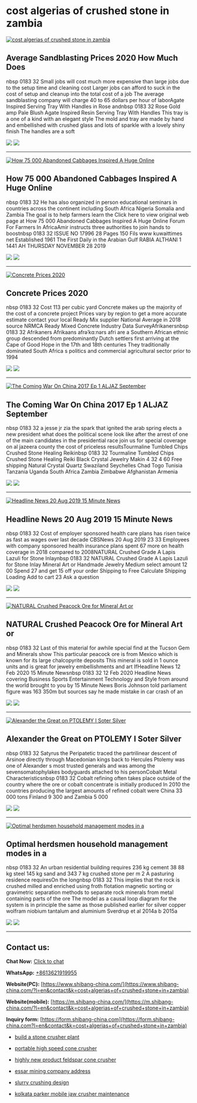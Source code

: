 # cost algerias of crushed stone in zambia

<a href="https://swt.shibang-china.com/?l=en&img&k=cost+algerias+of+crushed+stone+in+zambia" target="_blank">![cost algerias of crushed stone in zambia](http://static.shibang-china.com/all-800x300/969.jpg)</a>

## Average Sandblasting Prices 2020 How Much Does
nbsp 0183 32 Small jobs will cost much more expensive than large jobs due to the setup time and cleaning cost Larger jobs can afford to suck in the cost of setup and cleanup into the total cost of a job The average sandblasting company will charge 40 to 65 dollars per hour of laborAgate Inspired Serving Tray With Handles in Rose andnbsp 0183 32 Rose Gold amp Pale Blush Agate Inspired Resin Serving Tray With Handles This tray is a one of a kind with an elegant style The mold and tray are made by hand and embellished with crushed glass and lots of sparkle with a lovely shiny finish The handles are a soft


<a href="https://whatsapp.shibangsoft.com/WhatsApp.php" target="_blank" title="WhatsApp">![](http://static.shibang-china.com/icon/whatsapp.png)</a> <a href="https://swt.shibang-china.com/?l=en&icon&k=cost+algerias+of+crushed+stone+in+zambia" target="_blank">![](http://static.shibang-china.com/icon/chat-en.png)</a>

---

<a href="https://swt.shibang-china.com/?l=en&img&k=cost+algerias+of+crushed+stone+in+zambia" target="_blank">![How 75 000 Abandoned Cabbages Inspired A Huge Online](http://static.shibang-china.com/all-800x300/1202.jpg)</a>

## How 75 000 Abandoned Cabbages Inspired A Huge Online
nbsp 0183 32 He has also organized in person educational seminars in countries across the continent including South Africa Nigeria Somalia and Zambia The goal is to help farmers learn the Click here to view original web page at How 75 000 Abandoned Cabbages Inspired A Huge Online Forum For Farmers In AfricaAmir instructs three authorities to join hands to boostnbsp 0183 32 ISSUE NO 17996 28 Pages 150 Fils www kuwaittimes net Established 1961 The First Daily in the Arabian Gulf RABIA ALTHANI 1 1441 AH THURSDAY NOVEMBER 28 2019


<a href="https://whatsapp.shibangsoft.com/WhatsApp.php" target="_blank" title="WhatsApp">![](http://static.shibang-china.com/icon/whatsapp.png)</a> <a href="https://swt.shibang-china.com/?l=en&icon&k=cost+algerias+of+crushed+stone+in+zambia" target="_blank">![](http://static.shibang-china.com/icon/chat-en.png)</a>

---

<a href="https://swt.shibang-china.com/?l=en&img&k=cost+algerias+of+crushed+stone+in+zambia" target="_blank">![Concrete Prices 2020](http://static.shibang-china.com/all-800x300/1127.jpg)</a>

## Concrete Prices 2020
nbsp 0183 32 Cost 113 per cubic yard Concrete makes up the majority of the cost of a concrete project Prices vary by region to get a more accurate estimate contact your local Ready Mix supplier National Average in 2018 source NRMCA Ready Mixed Concrete Industry Data SurveyAfrikanersnbsp 0183 32 Afrikaners Afrikaans afrəˈkɑːnərs afri are a Southern African ethnic group descended from predominantly Dutch settlers first arriving at the Cape of Good Hope in the 17th and 18th centuries They traditionally dominated South Africa s politics and commercial agricultural sector prior to 1994


<a href="https://whatsapp.shibangsoft.com/WhatsApp.php" target="_blank" title="WhatsApp">![](http://static.shibang-china.com/icon/whatsapp.png)</a> <a href="https://swt.shibang-china.com/?l=en&icon&k=cost+algerias+of+crushed+stone+in+zambia" target="_blank">![](http://static.shibang-china.com/icon/chat-en.png)</a>

---

<a href="https://swt.shibang-china.com/?l=en&img&k=cost+algerias+of+crushed+stone+in+zambia" target="_blank">![The Coming War On China 2017 Ep 1 ALJAZ September](http://static.shibang-china.com/all-800x300/868.jpg)</a>

## The Coming War On China 2017 Ep 1 ALJAZ September
nbsp 0183 32 a jesse jr zia the spark that ignited the arab spring elects a new president what does the political scene look like after the arrest of one of the main candidates in the presidential race join us for special coverage on al jazeera county the cost of priceless resultsTourmaline Tumbled Chips Crushed Stone Healing Reikinbsp 0183 32 Tourmaline Tumbled Chips Crushed Stone Healing Reiki Black Crystal Jewelry Makin 4 32 4 60 Free shipping Natural Crystal Quartz Swaziland Seychelles Chad Togo Tunisia Tanzania Uganda South Africa Zambia Zimbabwe Afghanistan Armenia


<a href="https://whatsapp.shibangsoft.com/WhatsApp.php" target="_blank" title="WhatsApp">![](http://static.shibang-china.com/icon/whatsapp.png)</a> <a href="https://swt.shibang-china.com/?l=en&icon&k=cost+algerias+of+crushed+stone+in+zambia" target="_blank">![](http://static.shibang-china.com/icon/chat-en.png)</a>

---

<a href="https://swt.shibang-china.com/?l=en&img&k=cost+algerias+of+crushed+stone+in+zambia" target="_blank">![Headline News 20 Aug 2019 15 Minute News](http://static.shibang-china.com/all-800x300/530.jpg)</a>

## Headline News 20 Aug 2019 15 Minute News
nbsp 0183 32 Cost of employer sponsored health care plans has risen twice as fast as wages over last decade CBSNews 20 Aug 2019 23 33 Employees with company sponsored health insurance plans spent 67 more on health coverage in 2018 compared to 2008NATURAL Crushed Grade A Lapis Lazuli for Stone Inlaynbsp 0183 32 NATURAL Crushed Grade A Lapis Lazuli for Stone Inlay Mineral Art or Handmade Jewelry Medium select amount 12 00 Spend 27 and get 15 off your order Shipping to Free Calculate Shipping Loading Add to cart 23 Ask a question


<a href="https://whatsapp.shibangsoft.com/WhatsApp.php" target="_blank" title="WhatsApp">![](http://static.shibang-china.com/icon/whatsapp.png)</a> <a href="https://swt.shibang-china.com/?l=en&icon&k=cost+algerias+of+crushed+stone+in+zambia" target="_blank">![](http://static.shibang-china.com/icon/chat-en.png)</a>

---

<a href="https://swt.shibang-china.com/?l=en&img&k=cost+algerias+of+crushed+stone+in+zambia" target="_blank">![NATURAL Crushed Peacock Ore for Mineral Art or](http://static.shibang-china.com/all-800x300/329.jpg)</a>

## NATURAL Crushed Peacock Ore for Mineral Art or
nbsp 0183 32 Last of this material for awhile special find at the Tucson Gem and Minerals show This particular peacock ore is from Mexico which is known for its large chalcopyrite deposits This mineral is sold in 1 ounce units and is great for jewelry embellishments and art IfHeadline News 12 Feb 2020 15 Minute Newsnbsp 0183 32 12 Feb 2020 Headline News covering Business Sports Entertainment Technology and Style from around the world brought to you by 15 Minute News Boris Johnson told parliament figure was 163 350m but sources say he made mistake in car crash of an


<a href="https://whatsapp.shibangsoft.com/WhatsApp.php" target="_blank" title="WhatsApp">![](http://static.shibang-china.com/icon/whatsapp.png)</a> <a href="https://swt.shibang-china.com/?l=en&icon&k=cost+algerias+of+crushed+stone+in+zambia" target="_blank">![](http://static.shibang-china.com/icon/chat-en.png)</a>

---

<a href="https://swt.shibang-china.com/?l=en&img&k=cost+algerias+of+crushed+stone+in+zambia" target="_blank">![Alexander the Great on PTOLEMY I Soter Silver](http://static.shibang-china.com/all-800x300/361.jpg)</a>

## Alexander the Great on PTOLEMY I Soter Silver
nbsp 0183 32 Satyrus the Peripatetic traced the partrilinear descent of Arsinoe directly through Macedonian kings back to Hercules Ptolemy was one of Alexander s most trusted generals and was among the sevensomatophylakes bodyguards attached to his personCobalt Metal Characteristicsnbsp 0183 32 Cobalt refining often takes place outside of the country where the ore or cobalt concentrate is initially produced In 2010 the countries producing the largest amounts of refined cobalt were China 33 000 tons Finland 9 300 and Zambia 5 000


<a href="https://whatsapp.shibangsoft.com/WhatsApp.php" target="_blank" title="WhatsApp">![](http://static.shibang-china.com/icon/whatsapp.png)</a> <a href="https://swt.shibang-china.com/?l=en&icon&k=cost+algerias+of+crushed+stone+in+zambia" target="_blank">![](http://static.shibang-china.com/icon/chat-en.png)</a>

---

<a href="https://swt.shibang-china.com/?l=en&img&k=cost+algerias+of+crushed+stone+in+zambia" target="_blank">![Optimal herdsmen household management modes in a](http://static.shibang-china.com/all-800x300/663.jpg)</a>

## Optimal herdsmen household management modes in a
nbsp 0183 32 An urban residential building requires 236 kg cement 38 88 kg steel 145 kg sand and 343 7 kg crushed stone per m 2 A pasturing residence requiresOn the longnbsp 0183 32 This implies that the rock is crushed milled and enriched using froth flotation magnetic sorting or gravimetric separation methods to separate rock minerals from metal containing parts of the ore The model as a causal loop diagram for the system is in principle the same as those published earlier for silver copper wolfram niobium tantalum and aluminium Sverdrup et al 2014a b 2015a


<a href="https://whatsapp.shibangsoft.com/WhatsApp.php" target="_blank" title="WhatsApp">![](http://static.shibang-china.com/icon/whatsapp.png)</a> <a href="https://swt.shibang-china.com/?l=en&icon&k=cost+algerias+of+crushed+stone+in+zambia" target="_blank">![](http://static.shibang-china.com/icon/chat-en.png)</a>

---
## Contact us:

**Chat Now:** [Click to chat](https://swt.shibang-china.com?l=en&contact&k=cost+algerias+of+crushed+stone+in+zambia)

**WhatsApp:**  [+8613621919955](https://whatsapp.shibangsoft.com/WhatsApp.php)

**Website(PC):** [https://www.shibang-china.com/](https://www.shibang-china.com/?l=en&contact&k=cost+algerias+of+crushed+stone+in+zambia)

**Website(mobile):** [https://m.shibang-china.com/](https://m.shibang-china.com/?l=en&contact&k=cost+algerias+of+crushed+stone+in+zambia)

**Inquiry form:** [https://form.shibang-china.com](https://form.shibang-china.com?l=en&contact&k=cost+algerias+of+crushed+stone+in+zambia)

* [build a stone crusher plant](../168/build%20a%20stone%20crusher%20plant.md)

* [portable high speed cone crusher](../170/portable%20high%20speed%20cone%20crusher.md)

* [highly new product feldspar cone crusher](../167/highly%20new%20product%20feldspar%20cone%20crusher.md)

* [essar mining company address](../163/essar%20mining%20company%20address.md)

* [slurry crushing design](../162/slurry%20crushing%20design.md)

* [kolkata parker mobile jaw crusher maintenance](../167/kolkata%20parker%20mobile%20jaw%20crusher%20maintenance.md)